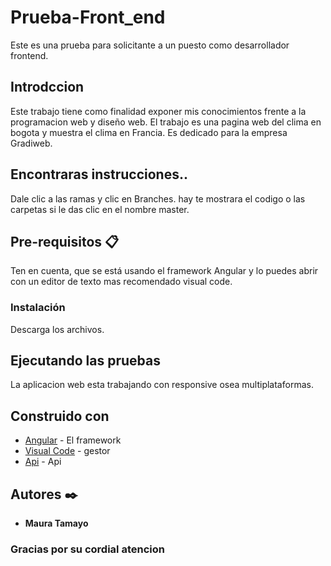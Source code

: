 # Prueba-Front_end

Este es una prueba para solicitante a un puesto como desarrollador frontend.

## Introdccion

Este trabajo tiene como finalidad exponer mis conocimientos frente a la programacion web y diseño web.
El trabajo es una pagina web del clima en bogota y muestra el clima en Francia.
Es dedicado para la empresa Gradiweb.

## Encontraras instrucciones..

Dale clic a las ramas y clic en Branches.
hay te mostrara el codigo o las carpetas si le das clic en el nombre master.

## Pre-requisitos 📋

Ten en cuenta, que se está usando el framework Angular y lo puedes abrir con un editor de texto mas recomendado visual code. 

### Instalación

Descarga los archivos.

## Ejecutando las pruebas

La aplicacion web esta trabajando con responsive osea multiplataformas.


## Construido con

* [Angular](https://angular.io/) - El framework
* [Visual Code](https://code.visualstudio.com/) - gestor
* [Api](https://openweathermap.org/current#current_JSON) - Api

## Autores ✒️

* **Maura Tamayo**

### Gracias por su cordial atencion  



